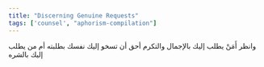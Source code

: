 ```yaml
---
title: "Discerning Genuine Requests"
tags: ['counsel', "aphorism-compilation"]
---
```


 وانظر أَمَنْ يطلب إليك بالإجمال والتكرم أحق أن تسخو إليك نفسك بطلبته أم من يطلب إليك بالشره
